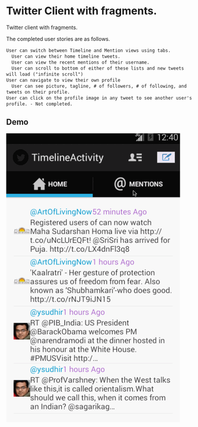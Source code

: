 Twitter Client with fragments.
======================

Twitter client with fragments.

The completed user stories are as follows.


    User can switch between Timeline and Mention views using tabs.
      User can view their home timeline tweets. 
      User can view the recent mentions of their username.
      User can scroll to bottom of either of these lists and new tweets will load ("infinite scroll")
    User can navigate to view their own profile
      User can see picture, tagline, # of followers, # of following, and tweets on their profile.
    User can click on the profile image in any tweet to see another user's profile. - Not completed.
      

## Demo
![demo](demo.gif "Twitter Client with Tabs")
      
